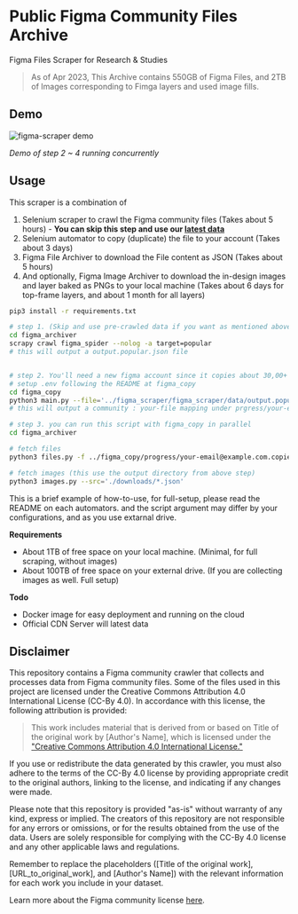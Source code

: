 # Public Figma Community Files Archive

Figma Files Scraper for Research &amp; Studies

> As of Apr 2023, This Archive contains 550GB of Figma Files, and 2TB of Images corresponding to Fimga layers and used image fills.

## Demo

![figma-scraper demo](./docs/demo.gif)

_Demo of step 2 ~ 4 running concurrently_

## Usage

This scraper is a combination of

1. Selenium scraper to crawl the Figma community files (Takes about 5 hours) - **You can skip this step and use our [latest data](./figma_scraper/data/)**
2. Selenium automator to copy (duplicate) the file to your account (Takes about 3 days)
3. Figma File Archiver to download the File content as JSON (Takes about 5 hours)
4. And optionally, Figma Image Archiver to download the in-design images and layer baked as PNGs to your local machine (Takes about 6 days for top-frame layers, and about 1 month for all layers)

```bash
pip3 install -r requirements.txt

# step 1. (Skip and use pre-crawled data if you want as mentioned above)
cd figma_archiver
scrapy crawl figma_spider --nolog -a target=popular
# this will output a output.popular.json file


# step 2. You'll need a new figma account since it copies about 30,00+ files to your drafts
# setup .env following the README at figma_copy
cd figma_copy
python3 main.py --file='../figma_scraper/figma_scraper/data/output.popular.json' --batch-size=10000
# this will output a community : your-file mapping under prgress/your-email@example.com.copies.json

# step 3. you can run this script with figma_copy in parallel
cd figma_archiver

# fetch files
python3 files.py -f ../figma_copy/progress/your-email@example.com.copies.json

# fetch images (this use the output directory from above step)
python3 images.py --src='./downloads/*.json'
```

This is a brief example of how-to-use, for full-setup, please read the README on each automators. and the script argument may differ by your configurations, and as you use extarnal drive.

**Requirements**

- About 1TB of free space on your local machine. (Minimal, for full scraping, without images)
- About 100TB of free space on your external drive. (If you are collecting images as well. Full setup)

**Todo**

- Docker image for easy deployment and running on the cloud
- Official CDN Server will latest data

## Disclaimer

This repository contains a Figma community crawler that collects and processes data from Figma community files. Some of the files used in this project are licensed under the Creative Commons Attribution 4.0 International License (CC-By 4.0). In accordance with this license, the following attribution is provided:

> This work includes material that is derived from or based on Title of the original work by [Author's Name], which is licensed under the ["Creative Commons Attribution 4.0 International License."](https://creativecommons.org/licenses/by/4.0/)

If you use or redistribute the data generated by this crawler, you must also adhere to the terms of the CC-By 4.0 license by providing appropriate credit to the original authors, linking to the license, and indicating if any changes were made.

Please note that this repository is provided "as-is" without warranty of any kind, express or implied. The creators of this repository are not responsible for any errors or omissions, or for the results obtained from the use of the data. Users are solely responsible for complying with the CC-By 4.0 license and any other applicable laws and regulations.

Remember to replace the placeholders ([Title of the original work], [URL_to_original_work], and [Author's Name]) with the relevant information for each work you include in your dataset.

Learn more about the Figma community license [here](https://www.figma.com/community/license).
